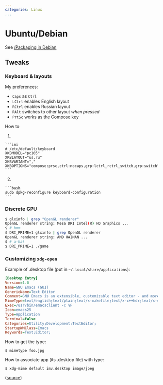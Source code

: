 ```yaml
---
categories: Linux
...
```


# Ubuntu/Debian

See [/Packaging in Debian]()

## Tweaks

### Keyboard & layouts

My preferences:

- `Caps` as `Ctrl`
- `LCtrl` enables English layout
- `RCtrl` enables Russian layout
- `RAlt` switches to other layout *when pressed*
- `PrtSc` works as the [Compose key](https://en.wikipedia.org/wiki/Compose_key)

How to

1.

    ```ini
    # /etc/default/keyboard
    XKBMODEL="pc105"
    XKBLAYOUT="us,ru"
    XKBVARIANT=","
    XKBOPTIONS="compose:prsc,ctrl:nocaps,grp:lctrl_rctrl_switch,grp:switch"
    ```

2.

    ```bash
    sudo dpkg-reconfigure keyboard-configuration
    ```

### Discrete GPU

```bash
$ glxinfo | grep "OpenGL renderer"
OpenGL renderer string: Mesa DRI Intel(R) HD Graphics ...
$ # hmm
$ DRI_PRIME=1 glxinfo | grep OpenGL renderer
OpenGL renderer string: AMD HAINAN ...
$ # a-ha!
$ DRI_PRIME=1 ./game
```

### Customizing `xdg-open`

Example of .desktop file (put in `~/.local/share/applications`):

```ini
[Desktop Entry]
Version=1.0
Name=GNU Emacs (GUI)
GenericName=Text Editor
Comment=GNU Emacs is an extensible, customizable text editor - and more
MimeType=text/english;text/plain;text/x-makefile;text/x-c++hdr;text/x-c++src;text/x-chdr;text/x-csrc;text/x-java;text/x-moc;text/x-pascal;text/x-tcl;text/x-tex;application/x-shellscript;text/x-c;text/x-c++;
Exec=/usr/bin/emacsclient -c %F
Icon=emacs25
Type=Application
Terminal=false
Categories=Utility;Development;TextEditor;
StartupWMClass=Emacs
Keywords=Text;Editor;
```

How to get the type:

```shell
$ mimetype foo.jpg
```

How to associate app (its .desktop file) with type:

```shell
$ xdg-mime default imv.desktop image/jpeg
```

([source](https://200ok.ch/posts/2022-01-12_configuring_default_applications_for_xdg_open.html))